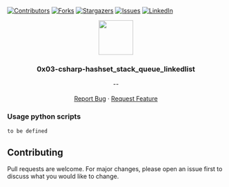 [![Contributors][contributors-shield]][contributors-url]
[![Forks][forks-shield]][forks-url]
[![Stargazers][stars-shield]][stars-url]
[![Issues][issues-shield]][issues-url]
[![LinkedIn][linkedin-shield]][linkedin-url]


<p align="center">
  <img src="https://pluralsight.imgix.net/paths/path-icons/csharp-e7b8fcd4ce.png" width="80" height="80">
  <h3 align="center">0x03-csharp-hashset_stack_queue_linkedlist</h3>

  <p align="center">
        <em>--</em>
    <br /><br />
    <a href="https://github.com/fredhii/holbertonschool-csharp/issues">Report Bug</a>
    ·
    <a href="https://github.com/fredhii/holbertonschool-csharp/issues">Request Feature</a>
  </p>
</p>


### Usage python scripts
```sh
to be defined
```


## Contributing
Pull requests are welcome. For major changes, please open an issue first to discuss what you would like to change.



[contributors-shield]: https://img.shields.io/github/contributors/fredhii/holbertonschool-csharp?style=flat-square
[contributors-url]: https://github.com/fredhii/holbertonschool-csharp/graphs/contributors
[forks-shield]: https://img.shields.io/github/forks/fredhii/holbertonschool-csharp.svg?style=flat-square
[forks-url]: https://github.com/fredhii/holbertonschool-csharp/network/members
[stars-shield]: https://img.shields.io/github/stars/fredhii/holbertonschool-csharp.svg?style=flat-square
[stars-url]: https://github.com/fredhii/holbertonschool-csharp/stargazers
[issues-shield]: https://img.shields.io/github/issues/fredhii/holbertonschool-csharp?style=flat-square
[issues-url]: https://github.com/fredhii/holbertonschool-csharp/issues
[linkedin-shield]: https://img.shields.io/badge/-LinkedIn-black.svg?style=flat-square&logo=linkedin&colorB=555
[linkedin-url]: https://linkedin.com/in/fredhii
